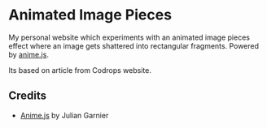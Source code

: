 # Animated Image Pieces

My personal website which experiments with an animated image pieces effect where an image gets shattered into rectangular fragments. Powered by [anime.js](http://anime-js.com/).

Its based on article from Codrops website.

## Credits

- [Anime.js](http://anime-js.com/) by Julian Garnier
